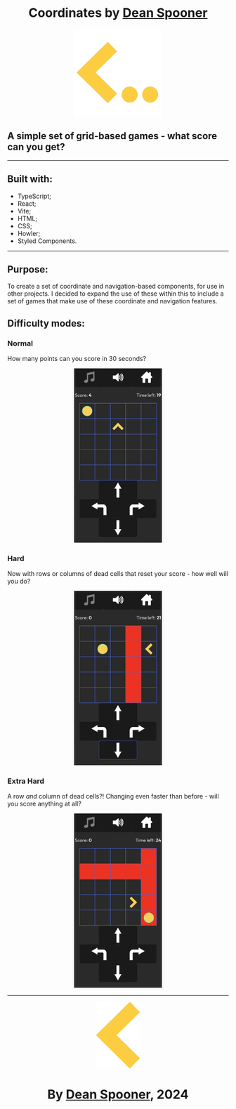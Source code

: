 <div align="center">

# Coordinates by [Dean Spooner](https://github.com/DeanSpooner)

<img src="src/assets/Chevron.png" width="200px"/>
</div>

## A simple set of grid-based games - what score can you get?

---

## Built with:

- TypeScript;
- React;
- Vite;
- HTML;
- CSS;
- Howler;
- Styled Components.

---

## Purpose:

To create a set of coordinate and navigation-based components, for use in other projects. I decided to expand the use of these within this to include a set of games that make use of these coordinate and navigation features.

## Difficulty modes:

### Normal

How many points can you score in 30 seconds?

<div align="center">
<img src="./src/assets/screenshots/normal.png" width="200px">
</div>

### Hard

Now with rows or columns of dead cells that reset your score - how well will you do?

<div align="center">
<img src="./src/assets/screenshots/hard.png" width="200px">
</div>

### Extra Hard

A row _and_ column of dead cells?! Changing even faster than before - will you score anything at all?

<div align="center">
<img src="./src/assets/screenshots/extraHard.png" width="200px">
</div>

---

<div align="center">
<img src="src/assets/Chevron2.png" width="100px"/>

# By [Dean Spooner](https://github.com/DeanSpooner), 2024

</div>
